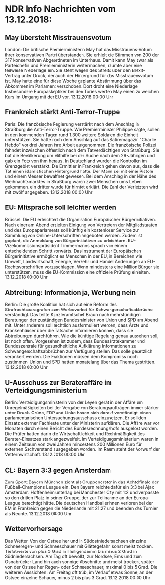 # NDR Info Nachrichten vom 13.12.2018:


## May übersteht Misstrauensvotum
London: Die britische Premierministerin May hat das Misstrauens-Votum ihrer konservativen Partei überstanden. Sie erhielt die Stimmen von 200 der 317 konservativen Abgeordneten im Unterhaus. Damit kann May zwar als Parteichefin und Premierministerin weitermachen, räumte aber eine teilweise Niederlage ein. Sie steht wegen des Streits über den Brexit-Vertrag unter Druck, der auch der Hintergrund für das Misstrauensvotum ist. May hatte eine für diese Woche geplante Abstimmung über das Abkommen im Parlament verschoben. Dort droht eine Niederlage. Insbesondere Europaskeptiker bei den Tories werfen May einen zu weichen Kurs im Umgang mit der EU vor. 13.12.2018 00:00 Uhr 

## Frankreich stärkt Anti-Terror-Truppe
Paris: Die französische Regierung verstärkt nach dem Anschlag in Straßburg die Anti-Terror-Truppe. Wie Premierminister Philippe sagte, sollen in den kommenden Tagen rund 1.300 weitere Soldaten die Einheit unterstützen. Sie hatte nach dem Anschlag auf das Satiremagazin "Charlie Hebdo" vor drei Jahren ihre Arbeit aufgenommen. Die französische Polizei fahndet inzwischen öffentlich nach dem Tatverdächtigen von Straßburg. Sie bat die Bevölkerung um Mithilfe bei der Suche nach dem 29-Jährigen und gab ein Foto von ihm heraus. In Deutschland wurden die Kontrollen im Grenzgebiet verstärkt. Die Ermittler in Frankreich gehen davon aus, dass die Tat einen islamistischen Hintergrund hatte. Der Mann sei mit einer Pistole und einem Messer bewaffnet gewesen. Bei dem Anschlag in der Nähe des Weihnachtsmarktes in Straßburg waren zwei Menschen ums Leben gekommen, ein dritter wurde für hirntot erklärt. Die Zahl der Verletzten wird mit zwölf angegeben. 13.12.2018 00:00 Uhr 

## EU: Mitsprache soll leichter werden
Brüssel: Die EU erleichtert die Organisation Europäischer Bürgerinitiativen. Nach einer am Abend erzielten Einigung von Vertretern der Mitgliedstaaten und des Europaparlaments soll künftig ein kostenloser Service zur Sammlung von Online-Unterschriften angeboten werden. Zudem ist geplant, die Anmeldung von Bürgerinitiativen zu erleichtern. EU-Vizekommissionspräsident Timmermanns sprach von einem entscheidenden Schritt vorwärts. Das Instrument der Europäischen Bürgerinitiative ermöglicht es Menschen in der EU, in Bereichen wie Umwelt, Landwirtschaft, Energie, Verkehr und Handel Änderungen an EU-Rechtsvorschriften vorzuschlagen. Wenn mindestens eine Million Bürger sie unterstützen, muss die EU-Kommission eine offizielle Prüfung einleiten. 13.12.2018 00:00 Uhr 

## Abtreibung: Information ja, Werbung nein
Berlin: Die große Koalition hat sich auf eine Reform des Strafrechtsparagrafen zum Werbeverbot für Schwangerschaftsabbrüche verständigt. Das teilte Kanzleramtschef Braun nach mehrstündigen Beratungen der zuständigen Bundesminister von Union und SPD am Abend mit. Unter anderem soll rechtlich ausformuliert werden, dass Ärzte und Krankenhäuser über die Tatsache informieren können, dass sie Abtreibungen durchführen. Wie die künftige Regelung genau aussehen soll, ist noch offen. Vorgesehen ist zudem, dass Bundesärztekammer und Bundeszentrale für gesundheitliche Aufklärung Informationen zu Schwangerschaftsabbrüchen zur Verfügung stellen. Das solle gesetzlich verankert werden. Die Fraktionen müssen dem Kompromiss noch zustimmen. Union und SPD hatten monatelang über das Thema gestritten. 13.12.2018 00:00 Uhr 

## U-Ausschuss zur Berateraffäre im Verteidigungsministerium
Berlin:	Verteidigungsministerin von der Leyen gerät in der Affäre um Unregelmäßigkeiten bei der Vergabe von Beratungsaufträgen immer stärker unter Druck. Grüne, FDP und Linke haben sich darauf verständigt, einen parlamentarischen Untersuchungsausschuss einzusetzen. Er soll den Einsatz externer Fachleute unter der Ministerin aufklären. Die Affäre war vor Monaten durch einen Bericht des Bundesrechnungshofs ausgelöst worden. Die Prüfer hatten darin die Wirtschaftlichkeit und Rechtmäßigkeit des Berater-Einsatzes stark angezweifelt. Im Verteidigungsministerium waren in einem Zeitraum von zwei Jahren mindestens 200 Millionen Euro für externen Sachverstand ausgegeben worden. Im Raum steht der Vorwurf der Vetternwirtschaft. 13.12.2018 00:00 Uhr 

## CL: Bayern 3:3 gegen Amsterdam
Zum Sport: Bayern München zieht als Gruppenerster in das Achtelfinale der Fußball-Champions League ein. Den Bayern reichte dafür ein 3:3 bei Ajax Amsterdam. Hoffenheim unterlag bei Manchester City mit 1:2 und verpasste so den dritten Platz in seiner Gruppe, der zur Teilnahme an der Europa-League berechtigt hätte. Die deutschen Handballerinnen verloren bei der EM in Frankreich gegen die Niederlande mit 21:27 und beenden das Turnier als Neunte. 13.12.2018 00:00 Uhr 

## Wettervorhersage
Das Wetter: Von der Ostsee her und in Südostniedersachsen einzelne Schneeregen- und Schneeschauer mit Glättegefahr, sonst meist trocken. Tiefstwerte von plus 3 Grad in Heiligendamm bis minus 2 Grad in Südniedersachsen. Am Tag oft bewölkt, zur Nordsee, Ems und zum Osnabrücker Land hin auch sonnige Abschnitte und meist trocken, später von der Ostsee her Regen- oder Schneeschauer, maximal 0 bis 5 Grad. Die weiteren Aussichten: Am Freitag oft trüb, im Verlauf etwas Sonne, an der Ostsee einzelne Schauer, minus 2 bis plus 3 Grad. 13.12.2018 00:00 Uhr 

